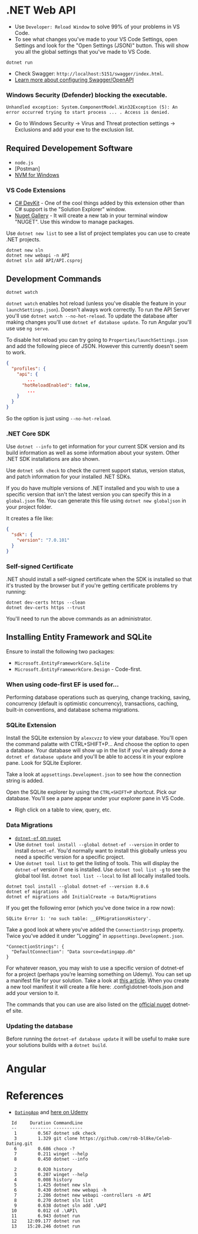# .NET Web API

- Use `Developer: Reload Window` to solve 99% of your problems in VS Code.
- To see what changes you've made to your VS Code Settings, open Settings and look for the "Open Settings (JSON)" button. This will show you all the global settings that you've made to VS Code.

```
dotnet run
```

- Check Swagger: `http://localhost:5151/swagger/index.html`.
- [Learn more about configuring Swagger/OpenAPI](https://aka.ms/aspnetcore/swashbuckle)

### Windows Security (Defender) blocking the executable.
```
Unhandled exception: System.ComponentModel.Win32Exception (5): An error occurred trying to start process ... . Access is denied.
```
- Go to Windows Security -> Virus and Threat protection settings -> Exclusions and add your exe to the exclusion list.

## Required Developement Software
- `node.js`
- [Postman]
- [NVM for Windows](https://winget.run/pkg/CoreyButler/NVMforWindows)

### VS Code Extensions

- [C# DevKit](https://marketplace.visualstudio.com/items?itemName=ms-dotnettools.csdevkit) - One of the cool things added by this extension other than C# support is the "Solution Explorer" window.
- [Nuget Gallery](https://marketplace.visualstudio.com/items?itemName=patcx.vscode-nuget-gallery) - It will create a new tab in your terminal window "NUGET". Use this window to manage packages.

Use `dotnet new list` to see a list of project templates you can use to create .NET projects.

```
dotnet new sln
dotnet new webapi -n API
dotnet sln add API/API.csproj
```

## Development Commands

```
dotnet watch
```
`dotnet watch` enables hot reload (unless you've disable the feature in your `launchSettings.json`). Doesn't always work correctly. To run the API Server you'll use `dotnet watch --no-hot-reload`. To update the database after making changes you'll use `dotnet ef database update`. To run Angular you'll use use `ng serve`.

To disable hot reload you can try going to `Properties/launchSettings.json` and add the following piece of JSON. However this currently doesn't seem to work.

```json
{
  "profiles": {
    "api": {
		...
      "hotReloadEnabled": false,
		...
    }
  }
}
```

So the option is just using `--no-hot-reload`.

### .NET Core SDK

Use `dotnet --info` to get information for your current SDK version and its build information as well as some information about your system. Other .NET SDK installations are also shown.

Use `dotnet sdk check` to check the current support status, version status, and patch information for your installed .NET SDKs.

If you do have multiple versions of .NET installed and you wish to use a specific version that isn't the latest version you can specify this in a `global.json` file. You can generate this file using `dotnet new globaljson` in your project folder.

It creates a file like:

```json
{
  "sdk": {
    "version": "7.0.101"
  }
}
```

### Self-signed Certificate

.NET should install a self-signed certificate when the SDK is installed so that it's trusted by the browser but if you're getting certificate problems try running:

```
dotnet dev-certs https --clean
dotnet dev-certs https --trust
```
You'll need to run the above commands as an administrator.

## Installing Entity Framework and SQLite

Ensure to install the following two packages:

- `Microsoft.EntityFrameworkCore.Sqlite`
- `Microsoft.EntityFrameworkCore.Design` - Code-first.

### When using code-first EF is used for...
Performing database operations such as querying, change tracking, saving, concurrency (default is optimistic concurrency), transactions, caching, built-in conventions, and database schema migrations.

### SQLite Extension
Install the SQLite extension by `alexcvzz` to view your database. You'll open the command palatte with CTRL+SHIFT+P... And choose the option to open a database. Your database will show up in the list if you've already done a `dotnet ef database update` and you'll be able to access it in your explore pane. Look for SQLite Explorer.

Take a look at `appsettings.Development.json` to see how the connection string is added.

Open the SQLite explorer by using the `CTRL+SHIFT+P` shortcut. Pick our database. You'll see a pane appear under your explorer pane in VS Code.
- Righ click on a table to view, query, etc.

### Data Migrations

- [`dotnet-ef` on `nuget`](https://www.nuget.org/packages/dotnet-ef/)
- Use `dotnet tool install --global dotnet-ef --version` in order to install `dotnet-ef`. You'd normally want to install this globally unless you need a specific version for a specific project.
- Use `dotnet tool list` to get the listing of tools. This will display the `dotnet-ef` version if one is installed. Use `dotnet tool list -g` to see the global tool list. `dotnet tool list --local` to list all locally installed tools.
```
dotnet tool install --global dotnet-ef --version 8.0.6
dotnet ef migrations -h
dotnet ef migrations add InitialCreate -o Data/Migrations
```
If you get the following error (which you've done twice in a row now):

```
SQLite Error 1: 'no such table: __EFMigrationsHistory'.
```
Take a good look at where you've added the `ConnectionStrings` property. Twice you've added it under "Logging" in `appsettings.Development.json`.
```
"ConnectionStrings": {
  "DefaultConnection": "Data source=datingapp.db"
}
```
For whatever reason, you may wish to use a specific version of dotnet-ef for a project (perhaps you’re learning something on Udemy). You can set up a manifest file for your solution. Take a look at [this article](https://learn.microsoft.com/en-us/dotnet/core/tools/local-tools-how-to-use). When you create a new tool manifest it will create a file here: .config\dotnet-tools.json and add your version to it.

The commands that you can use are also listed on the [official nuget](https://www.nuget.org/packages/dotnet-ef/) dotnet-ef site.

### Updating the database

Before running the `dotnet-ef database update` it will be useful to make sure your solutions builds with a `dotnet build`.

# Angular

# References

- [`DatingApp`](https://github.com/trycatchlearn/datingapp) and [here on Udemy](https://www.udemy.com/course/build-an-app-with-aspnet-core-and-angular-from-scratch)


```
  Id     Duration CommandLine
  --     -------- -----------
   1        0.567 dotnet sdk check
   3        1.329 git clone https://github.com/rob-bl8ke/Celeb-Dating.git
   6        0.686 choco -?
   7        0.211 winget --help
   8        0.450 dotnet --info

   2        0.020 history
   3        0.207 winget --help
   4        0.008 history
   5        1.425 dotnet new sln
   6        0.430 dotnet new webapi -h
   7        2.286 dotnet new webapi -controllers -n API
   8        0.270 dotnet sln list
   9        0.638 dotnet sln add .\API
  10        0.012 cd .\API\
  11        6.943 dotnet run
  12    12:09.177 dotnet run
  13    15:20.246 dotnet run
```

